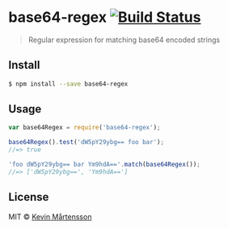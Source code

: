 # base64-regex [![Build Status](https://travis-ci.org/kevva/base64-regex.svg?branch=master)](https://travis-ci.org/kevva/base64-regex)

> Regular expression for matching base64 encoded strings

## Install

```sh
$ npm install --save base64-regex
```

## Usage

```js
var base64Regex = require('base64-regex');

base64Regex().test('dW5pY29ybg== foo bar');
//=> true

'foo dW5pY29ybg== bar Ym9hdA=='.match(base64Regex());
//=> ['dW5pY29ybg==', 'Ym9hdA==']
```

## License

MIT © [Kevin Mårtensson](http://kevinmartensson.com)
